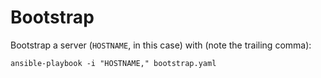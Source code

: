 Bootstrap
=========

Bootstrap a server (`HOSTNAME`, in this case) with (note the trailing comma):

    ansible-playbook -i "HOSTNAME," bootstrap.yaml
